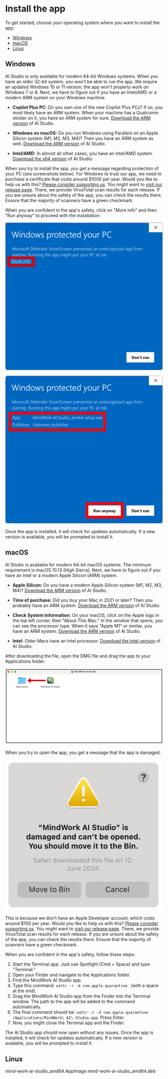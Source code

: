 # Install the app
To get started, choose your operating system where you want to install the app:

- [Windows](#windows)
- [macOS](#macos)
- [Linux](#linux)

## Windows
AI Studio is only available for modern 64-bit Windows systems. When you have an older 32-bit system, you won't be able to run the app. We require an updated Windows 10 or 11 version; the app won't properly work on Windows 7 or 8. Next, we have to figure out if you have an Intel/AMD or a modern ARM system on your Windows machine.

- **Copilot Plus PC:** Do you own one of the new Copilot Plus PCs? If so, you most likely have an ARM system. When your machine has a Qualcomm sticker on it, you have an ARM system for sure. [Download the ARM version](https://github.com/MindWorkAI/AI-Studio/releases/latest/download/MindWork%20AI%20Studio_arm64-setup.exe) of AI Studio.
 
- **Windows on macOS:** Do you run Windows using Parallels on an Apple Silicon system (M1, M2, M3, M4)? Then you have an ARM system as well. [Download the ARM version](https://github.com/MindWorkAI/AI-Studio/releases/latest/download/MindWork%20AI%20Studio_arm64-setup.exe) of AI Studio.

- **Intel/AMD:** In almost all other cases, you have an Intel/AMD system. [Download the x64 version](https://github.com/MindWorkAI/AI-Studio/releases/latest/download/MindWork%20AI%20Studio_x64-setup.exe) of AI Studio.

When you try to install the app, you get a message regarding protection of your PC (see screenshots below). For Windows to trust our app, we need to purchase a certificate that costs around $1000 per year. Would you like to help us with this? [Please consider supporting us](../Sponsors.md). You might want to [visit our release page](https://github.com/MindWorkAI/AI-Studio/releases/latest). There, we provide VirusTotal scan results for each release. If you are unsure about the safety of the app, you can check the results there. Ensure that the majority of scanners have a green checkmark.

When you are confident in the app's safety, click on "More info" and then "Run anyway" to proceed with the installation:

![Windows Protection 1](Windows%20Warning%201.png)

![Windows Protection 2](Windows%20Warning%202.png)

Once the app is installed, it will check for updates automatically. If a new version is available, you will be prompted to install it.

## macOS
AI Studio is available for modern 64-bit macOS systems. The minimum requirement is macOS 10.13 (High Sierra). Next, we have to figure out if you have an Intel or a modern Apple Silicon (ARM) system.

- **Apple Silicon:** Do you have a modern Apple Silicon system (M1, M2, M3, M4)?  [Download the ARM version](https://github.com/MindWorkAI/AI-Studio/releases/latest/download/MindWork%20AI%20Studio_aarch64.dmg) of AI Studio.

- **Time of purchase:** Did you buy your Mac in 2021 or later? Then you probably have an ARM system. [Download the ARM version](https://github.com/MindWorkAI/AI-Studio/releases/latest/download/MindWork%20AI%20Studio_aarch64.dmg) of AI Studio.

- **Check System Information:** On your macOS, click on the Apple logo in the top left corner, then "About This Mac." In the window that opens, you can see the processor type. When it says "Apple M1" or similar, you have an ARM system. [Download the ARM version](https://github.com/MindWorkAI/AI-Studio/releases/latest/download/MindWork%20AI%20Studio_aarch64.dmg) of AI Studio.

- **Intel:** Older Macs have an Intel processor. [Download the Intel version](https://github.com/MindWorkAI/AI-Studio/releases/latest/download/MindWork%20AI%20Studio_x64.dmg) of AI Studio.

After downloading the file, open the DMG file and drag the app to your Applications folder:

![macOS Installation 1](macOS%20Mount.png)

When you try to open the app, you get a message that the app is damaged:

![macOS Installation 2](macOS%20Damage.png)

This is because we don't have an Apple Developer account, which costs around $100 per year. Would you like to help us with this? [Please consider supporting us](../Sponsors.md). You might want to [visit our release page](https://github.com/MindWorkAI/AI-Studio/releases/latest). There, we provide VirusTotal scan results for each release. If you are unsure about the safety of the app, you can check the results there. Ensure that the majority of scanners have a green checkmark.

When you are confident in the app's safety, follow these steps:

1. Start the Terminal app. Just use Spotlight (Cmd + Space) and type "Terminal."
2. Open your Finder and navigate to the Applications folder.
3. Find the MindWork AI Studio app.
4. Type this command: `xattr -r -d com.apple.quarantine ` (with a space at the end).
5. Drag the MindWork AI Studio app from the Finder into the Terminal window. The path to the app will be added to the command automatically.
6. The final command should be: `xattr -r -d com.apple.quarantine /Applications/MindWork\ AI\ Studio.app`. Press Enter.
7. Now, you might close the Terminal app and the Finder.

The AI Studio app should now open without any issues. Once the app is installed, it will check for updates automatically. If a new version is available, you will be prompted to install it.

## Linux

mind-work-ai-studio_amd64.AppImage
mind-work-ai-studio_amd64.deb
